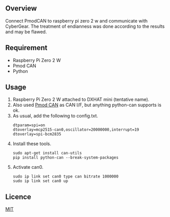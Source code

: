 ## Overview

Connect PmodCAN to raspberry pi zero 2 w and communicate with CyberGear.
The treatment of endianness was done according to the results and may be flawed.

## Requirement

- Raspberry Pi Zero 2 W
- Pmod CAN
- Python

## Usage
1. Raspberry Pi Zero 2 W attached to DXHAT mini (tentative name).
2. Also used [Pmod CAN](https://digilent.com/reference/pmod/pmodcan/start) as CAN I/F, but anything python-can supports is ok.
3. As usual, add the following to config.txt.
   ```
   dtparam=spi=on
   dtoverlay=mcp2515-can0,oscillator=20000000,interrupt=19
   dtoverlay=spi-bcm2835
   ```
4. Install these tools.
   ```
   sudo apt-get install can-utils
   pip install python-can --break-system-packages
   ```
5. Activate can0.
   ```
   sudo ip link set can0 type can bitrate 1000000
   sudo ip link set can0 up
   ```

## Licence

[MIT](https://github.com/kotabrog/ft_mini_ls/blob/main/LICENSE)
